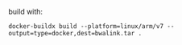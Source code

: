 build with:

```shell
docker-buildx build --platform=linux/arm/v7 --output=type=docker,dest=bwalink.tar .
```

